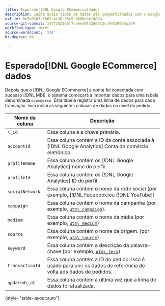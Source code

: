 ```yaml
---
title: Esperado[!DNL Google ECommerce]dados
description: Saiba quais tipos de dados são compartilhados com o Google ECommerce.
exl-id: 8e5d8863-f003-4c38-95c5-660bcbff48da
source-git-commit: 14777b216bf7aaeea0fb2d0513cc94539034a359
workflow-type: tm+mt
source-wordcount: '178'
ht-degree: 0%

---
```


# Esperado[!DNL Google ECommerce] dados

Depois que o [!DNL Google ECommerce] a conta foi conectada com sucesso [!DNL MBI], o sistema começará a importar dados para uma tabela denominada `ecommerce`. Esta tabela registra uma linha de dados para cada transação. Isso inclui as seguintes colunas de dados no nível do pedido:

| Nome da coluna | Descrição |
|-----|-----|
| `\_id` | Essa coluna é a chave primária. |
| `accountId` | Essa coluna contém a ID da conta associada à [!DNL Google Analytics] Conta de comércio eletrônico. |
| `profileName` | Essa coluna contém os [!DNL Google Analytics] nome do perfil. |
| `profileId` | Essa coluna contém os [!DNL Google Analytics] ID do perfil. |
| `socialNetwork` | Essa coluna contém o nome da rede social (por exemplo, [!DNL Facebook]ou [!DNL YouTube]) |
| `campaign` | Essa coluna contém o nome da campanha (por exemplo, [`utm\_campaign`](https://support.google.com/analytics/answer/1033867?hl=en)). |
| `medium` | Essa coluna contém o nome da mídia (por exemplo, [`utm\_medium`](https://support.google.com/analytics/answer/1033867?hl=en)) |
| `source` | Essa coluna contém o nome de origem. (por exemplo, [`utm\_source`](https://support.google.com/analytics/answer/1033867?hl=en)) |
| `keyword` | Essa coluna contém a descrição da palavra-chave (por exemplo, [`utm\_term`](https://support.google.com/analytics/answer/1033867?hl=en)) |
| `transactionId` | Essa coluna contém a ID do pedido. Isso é usado para unir os dados de referência de volta aos dados de pedidos. |
| `updated\_at` | Essa coluna contém a última vez que a linha de dados foi atualizada. |

{style="table-layout:auto"}
